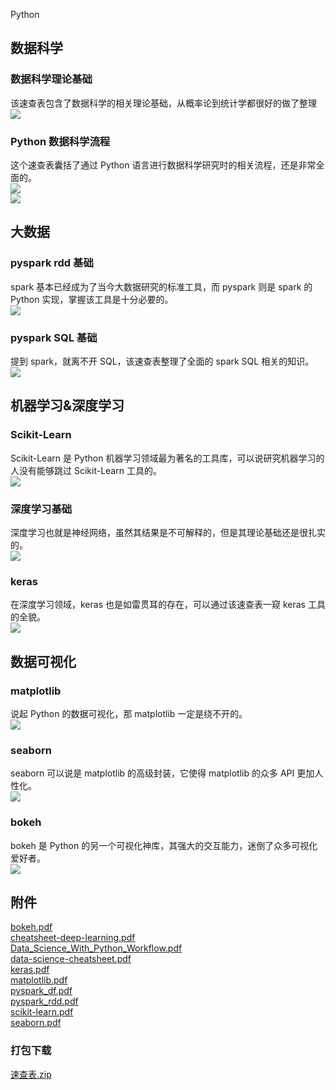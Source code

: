 Python
<a name="CvF7x"></a>
## 数据科学
<a name="LXPzF"></a>
### 数据科学理论基础
该速查表包含了数据科学的相关理论基础，从概率论到统计学都很好的做了整理<br />![](./img/1673225323659-6b362122-b058-4552-8362-ac5ae2641ccb.png)
<a name="VTQs3"></a>
### Python 数据科学流程
这个速查表囊括了通过 Python 语言进行数据科学研究时的相关流程，还是非常全面的。<br />![](./img/1673225323755-0b52ab5a-8bb7-4bf6-a929-4a8ee19af58c.png)<br />![](./img/1673225323806-f7ef4c09-2b3c-4bd5-8856-e85b8909b3a8.png)
<a name="bNYgH"></a>
## 大数据
<a name="Zs5ay"></a>
### pyspark rdd 基础
spark 基本已经成为了当今大数据研究的标准工具，而 pyspark 则是 spark 的 Python 实现，掌握该工具是十分必要的。<br />![](./img/1673225323958-096f0858-22ed-4ab1-aed5-5f5845e328f5.png)
<a name="s2M9t"></a>
### pyspark SQL 基础
提到 spark，就离不开 SQL，该速查表整理了全面的 spark SQL 相关的知识。<br />![](./img/1673225323861-f794b82b-db72-4517-bdd7-81f3567ec2e5.png)
<a name="ZxtYv"></a>
## 机器学习&深度学习
<a name="cCR9O"></a>
### Scikit-Learn
Scikit-Learn 是 Python 机器学习领域最为著名的工具库，可以说研究机器学习的人没有能够跳过 Scikit-Learn 工具的。<br />![](./img/1673225324394-4563a456-f33c-4d19-90f4-ae41651fe554.png)
<a name="G2TTA"></a>
### 深度学习基础
深度学习也就是神经网络，虽然其结果是不可解释的，但是其理论基础还是很扎实的。<br />![](./img/1673225324519-c6951aa8-d5bd-471c-8097-e0b1903b60cf.png)
<a name="Cl8nC"></a>
### keras
在深度学习领域，keras 也是如雷贯耳的存在，可以通过该速查表一窥 keras 工具的全貌。<br />![](./img/1673225324527-251b9df4-ba54-448c-b207-3b428fc8ec07.png)
<a name="DcDbV"></a>
## 数据可视化
<a name="nFxJy"></a>
### matplotlib
说起 Python 的数据可视化，那 matplotlib 一定是绕不开的。<br />![](./img/1673225324851-fbe7eb91-01e8-44ec-a883-3e03d21760c5.png)
<a name="xzz58"></a>
### seaborn
seaborn 可以说是 matplotlib 的高级封装，它使得 matplotlib 的众多 API 更加人性化。<br />![](./img/1673225325105-5aae23b7-0551-4d7e-98d3-d8b790896fc2.png)
<a name="abkVR"></a>
### bokeh
bokeh 是 Python 的另一个可视化神库，其强大的交互能力，迷倒了众多可视化爱好者。<br />![](./img/1673225325437-31f93bdb-0d69-41e1-bb2c-1d95609c5085.png)
<a name="kqsxQ"></a>
## 附件
[bokeh.pdf](https://www.yuque.com/attachments/yuque/0/2023/pdf/396745/1673225711399-022c0b1f-6292-4f23-82de-b41e1b7296f3.pdf?_lake_card=%7B%22src%22%3A%22https%3A%2F%2Fwww.yuque.com%2Fattachments%2Fyuque%2F0%2F2023%2Fpdf%2F396745%2F1673225711399-022c0b1f-6292-4f23-82de-b41e1b7296f3.pdf%22%2C%22name%22%3A%22bokeh.pdf%22%2C%22size%22%3A692452%2C%22type%22%3A%22application%2Fpdf%22%2C%22ext%22%3A%22pdf%22%2C%22source%22%3A%22%22%2C%22status%22%3A%22done%22%2C%22download%22%3Atrue%2C%22taskId%22%3A%22u06119a6d-a160-46af-b958-22f5b4a223e%22%2C%22taskType%22%3A%22upload%22%2C%22__spacing%22%3A%22both%22%2C%22id%22%3A%22ue205b5e1%22%2C%22margin%22%3A%7B%22top%22%3Atrue%2C%22bottom%22%3Atrue%7D%2C%22card%22%3A%22file%22%7D)<br />[cheatsheet-deep-learning.pdf](https://www.yuque.com/attachments/yuque/0/2023/pdf/396745/1673225711403-718c9266-d682-46ec-90cb-21ec02b3f03c.pdf?_lake_card=%7B%22src%22%3A%22https%3A%2F%2Fwww.yuque.com%2Fattachments%2Fyuque%2F0%2F2023%2Fpdf%2F396745%2F1673225711403-718c9266-d682-46ec-90cb-21ec02b3f03c.pdf%22%2C%22name%22%3A%22cheatsheet-deep-learning.pdf%22%2C%22size%22%3A342937%2C%22type%22%3A%22application%2Fpdf%22%2C%22ext%22%3A%22pdf%22%2C%22source%22%3A%22%22%2C%22status%22%3A%22done%22%2C%22download%22%3Atrue%2C%22taskId%22%3A%22ufba7712f-def4-4561-8168-5de5bbe894c%22%2C%22taskType%22%3A%22upload%22%2C%22__spacing%22%3A%22both%22%2C%22id%22%3A%22uedd010b2%22%2C%22margin%22%3A%7B%22top%22%3Atrue%2C%22bottom%22%3Atrue%7D%2C%22card%22%3A%22file%22%7D)<br />[Data_Science_With_Python_Workflow.pdf](https://www.yuque.com/attachments/yuque/0/2023/pdf/396745/1673225712475-fb941c3b-c1fb-4f5b-8589-3d20239c3fec.pdf?_lake_card=%7B%22src%22%3A%22https%3A%2F%2Fwww.yuque.com%2Fattachments%2Fyuque%2F0%2F2023%2Fpdf%2F396745%2F1673225712475-fb941c3b-c1fb-4f5b-8589-3d20239c3fec.pdf%22%2C%22name%22%3A%22Data_Science_With_Python_Workflow.pdf%22%2C%22size%22%3A1577108%2C%22type%22%3A%22application%2Fpdf%22%2C%22ext%22%3A%22pdf%22%2C%22source%22%3A%22%22%2C%22status%22%3A%22done%22%2C%22download%22%3Atrue%2C%22taskId%22%3A%22u8a24cdf7-7ca6-41a5-94ad-27456c804b5%22%2C%22taskType%22%3A%22upload%22%2C%22__spacing%22%3A%22both%22%2C%22id%22%3A%22ub381db00%22%2C%22margin%22%3A%7B%22top%22%3Atrue%2C%22bottom%22%3Atrue%7D%2C%22card%22%3A%22file%22%7D)<br />[data-science-cheatsheet.pdf](https://www.yuque.com/attachments/yuque/0/2023/pdf/396745/1673225711425-72018227-fa96-47b2-a569-8eaeec85b741.pdf?_lake_card=%7B%22src%22%3A%22https%3A%2F%2Fwww.yuque.com%2Fattachments%2Fyuque%2F0%2F2023%2Fpdf%2F396745%2F1673225711425-72018227-fa96-47b2-a569-8eaeec85b741.pdf%22%2C%22name%22%3A%22data-science-cheatsheet.pdf%22%2C%22size%22%3A1106778%2C%22type%22%3A%22application%2Fpdf%22%2C%22ext%22%3A%22pdf%22%2C%22source%22%3A%22%22%2C%22status%22%3A%22done%22%2C%22download%22%3Atrue%2C%22taskId%22%3A%22u9691cafe-669d-4e41-ab64-937aba03ae8%22%2C%22taskType%22%3A%22upload%22%2C%22__spacing%22%3A%22both%22%2C%22id%22%3A%22u6f13b18f%22%2C%22margin%22%3A%7B%22top%22%3Atrue%2C%22bottom%22%3Atrue%7D%2C%22card%22%3A%22file%22%7D)<br />[keras.pdf](https://www.yuque.com/attachments/yuque/0/2023/pdf/396745/1673225711443-a179c95c-ffc8-4c2a-8628-e5962c566fb6.pdf?_lake_card=%7B%22src%22%3A%22https%3A%2F%2Fwww.yuque.com%2Fattachments%2Fyuque%2F0%2F2023%2Fpdf%2F396745%2F1673225711443-a179c95c-ffc8-4c2a-8628-e5962c566fb6.pdf%22%2C%22name%22%3A%22keras.pdf%22%2C%22size%22%3A566593%2C%22type%22%3A%22application%2Fpdf%22%2C%22ext%22%3A%22pdf%22%2C%22source%22%3A%22%22%2C%22status%22%3A%22done%22%2C%22download%22%3Atrue%2C%22taskId%22%3A%22ue5ba3476-c0fe-4058-8c9d-f33ae09ccd9%22%2C%22taskType%22%3A%22upload%22%2C%22__spacing%22%3A%22both%22%2C%22id%22%3A%22u497686b8%22%2C%22margin%22%3A%7B%22top%22%3Atrue%2C%22bottom%22%3Atrue%7D%2C%22card%22%3A%22file%22%7D)<br />[matplotlib.pdf](https://www.yuque.com/attachments/yuque/0/2023/pdf/396745/1673225711819-3ec99e78-4c59-4cea-9515-f7b5e845cd40.pdf?_lake_card=%7B%22src%22%3A%22https%3A%2F%2Fwww.yuque.com%2Fattachments%2Fyuque%2F0%2F2023%2Fpdf%2F396745%2F1673225711819-3ec99e78-4c59-4cea-9515-f7b5e845cd40.pdf%22%2C%22name%22%3A%22matplotlib.pdf%22%2C%22size%22%3A230092%2C%22type%22%3A%22application%2Fpdf%22%2C%22ext%22%3A%22pdf%22%2C%22source%22%3A%22%22%2C%22status%22%3A%22done%22%2C%22download%22%3Atrue%2C%22taskId%22%3A%22ubb878c74-02ed-473b-a53f-c7fd65a69c1%22%2C%22taskType%22%3A%22upload%22%2C%22__spacing%22%3A%22both%22%2C%22id%22%3A%22uef08d5cb%22%2C%22margin%22%3A%7B%22top%22%3Atrue%2C%22bottom%22%3Atrue%7D%2C%22card%22%3A%22file%22%7D)<br />[pyspark_df.pdf](https://www.yuque.com/attachments/yuque/0/2023/pdf/396745/1673225711903-73350fc5-3c44-480f-8cdd-891d7f78599e.pdf?_lake_card=%7B%22src%22%3A%22https%3A%2F%2Fwww.yuque.com%2Fattachments%2Fyuque%2F0%2F2023%2Fpdf%2F396745%2F1673225711903-73350fc5-3c44-480f-8cdd-891d7f78599e.pdf%22%2C%22name%22%3A%22pyspark_df.pdf%22%2C%22size%22%3A694538%2C%22type%22%3A%22application%2Fpdf%22%2C%22ext%22%3A%22pdf%22%2C%22source%22%3A%22%22%2C%22status%22%3A%22done%22%2C%22download%22%3Atrue%2C%22taskId%22%3A%22ue5d959fa-177b-449d-a6f8-68b444a0e30%22%2C%22taskType%22%3A%22upload%22%2C%22__spacing%22%3A%22both%22%2C%22id%22%3A%22uc8af8bcf%22%2C%22margin%22%3A%7B%22top%22%3Atrue%2C%22bottom%22%3Atrue%7D%2C%22card%22%3A%22file%22%7D)<br />[pyspark_rdd.pdf](https://www.yuque.com/attachments/yuque/0/2023/pdf/396745/1673225711935-91677059-1fb3-4630-b38b-35a68ece275e.pdf?_lake_card=%7B%22src%22%3A%22https%3A%2F%2Fwww.yuque.com%2Fattachments%2Fyuque%2F0%2F2023%2Fpdf%2F396745%2F1673225711935-91677059-1fb3-4630-b38b-35a68ece275e.pdf%22%2C%22name%22%3A%22pyspark_rdd.pdf%22%2C%22size%22%3A676800%2C%22type%22%3A%22application%2Fpdf%22%2C%22ext%22%3A%22pdf%22%2C%22source%22%3A%22%22%2C%22status%22%3A%22done%22%2C%22download%22%3Atrue%2C%22taskId%22%3A%22ubdd265e5-656c-48f7-80a9-cd8b9389e44%22%2C%22taskType%22%3A%22upload%22%2C%22__spacing%22%3A%22both%22%2C%22id%22%3A%22u8a44542e%22%2C%22margin%22%3A%7B%22top%22%3Atrue%2C%22bottom%22%3Atrue%7D%2C%22card%22%3A%22file%22%7D)<br />[scikit-learn.pdf](https://www.yuque.com/attachments/yuque/0/2023/pdf/396745/1673225711931-b7ceacf0-fbad-455a-8e26-e2e6716097fb.pdf?_lake_card=%7B%22src%22%3A%22https%3A%2F%2Fwww.yuque.com%2Fattachments%2Fyuque%2F0%2F2023%2Fpdf%2F396745%2F1673225711931-b7ceacf0-fbad-455a-8e26-e2e6716097fb.pdf%22%2C%22name%22%3A%22scikit-learn.pdf%22%2C%22size%22%3A149176%2C%22type%22%3A%22application%2Fpdf%22%2C%22ext%22%3A%22pdf%22%2C%22source%22%3A%22%22%2C%22status%22%3A%22done%22%2C%22download%22%3Atrue%2C%22taskId%22%3A%22u3fb8cdab-8f16-43a1-be24-8d046775608%22%2C%22taskType%22%3A%22upload%22%2C%22__spacing%22%3A%22both%22%2C%22id%22%3A%22u736650f5%22%2C%22margin%22%3A%7B%22top%22%3Atrue%2C%22bottom%22%3Atrue%7D%2C%22card%22%3A%22file%22%7D)<br />[seaborn.pdf](https://www.yuque.com/attachments/yuque/0/2023/pdf/396745/1673225712297-5505cb81-d8b3-4aea-b26d-61686e118efa.pdf?_lake_card=%7B%22src%22%3A%22https%3A%2F%2Fwww.yuque.com%2Fattachments%2Fyuque%2F0%2F2023%2Fpdf%2F396745%2F1673225712297-5505cb81-d8b3-4aea-b26d-61686e118efa.pdf%22%2C%22name%22%3A%22seaborn.pdf%22%2C%22size%22%3A638942%2C%22type%22%3A%22application%2Fpdf%22%2C%22ext%22%3A%22pdf%22%2C%22source%22%3A%22%22%2C%22status%22%3A%22done%22%2C%22download%22%3Atrue%2C%22taskId%22%3A%22ufea07cc9-9716-4c05-aef8-70ba5929b27%22%2C%22taskType%22%3A%22upload%22%2C%22__spacing%22%3A%22both%22%2C%22id%22%3A%22u4416d448%22%2C%22margin%22%3A%7B%22top%22%3Atrue%2C%22bottom%22%3Atrue%7D%2C%22card%22%3A%22file%22%7D)
<a name="bace9"></a>
### 打包下载
[速查表.zip](https://www.yuque.com/attachments/yuque/0/2023/zip/396745/1673225797013-2ae1329a-ba0d-46f4-828f-f39354b9d817.zip?_lake_card=%7B%22src%22%3A%22https%3A%2F%2Fwww.yuque.com%2Fattachments%2Fyuque%2F0%2F2023%2Fzip%2F396745%2F1673225797013-2ae1329a-ba0d-46f4-828f-f39354b9d817.zip%22%2C%22name%22%3A%22%E9%80%9F%E6%9F%A5%E8%A1%A8.zip%22%2C%22size%22%3A6140335%2C%22type%22%3A%22application%2Fx-zip-compressed%22%2C%22ext%22%3A%22zip%22%2C%22source%22%3A%22%22%2C%22status%22%3A%22done%22%2C%22download%22%3Atrue%2C%22taskId%22%3A%22u53934f27-62e6-4ef1-9646-cad5cca2588%22%2C%22taskType%22%3A%22upload%22%2C%22__spacing%22%3A%22both%22%2C%22id%22%3A%22u87f97878%22%2C%22margin%22%3A%7B%22top%22%3Atrue%2C%22bottom%22%3Atrue%7D%2C%22card%22%3A%22file%22%7D)
